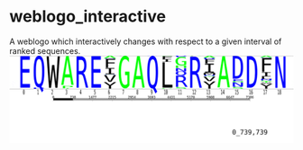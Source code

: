 # weblogo_interactive
A  weblogo which interactively changes with respect to a given interval of ranked sequences.
![](https://github.com/xuevin/weblogo_interactive/blob/master/ezgif-2269397193.gif)

